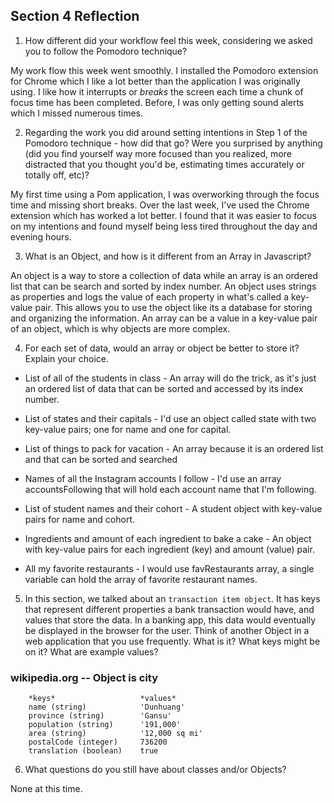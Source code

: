 ## Section 4 Reflection

1. How different did your workflow feel this week, considering we asked you to follow the Pomodoro technique?

My work flow this week went smoothly. I installed the Pomodoro extension for Chrome which
I like a lot better than the application I was originally using. I like how it interrupts
or _breaks_ the screen each time a chunk of focus time has been completed. Before, I was
only getting sound alerts which I missed numerous times.

2. Regarding the work you did around setting intentions in Step 1 of the Pomodoro technique - how did that go? Were you surprised by anything (did you find yourself way more focused than you realized, more distracted that you thought you'd be, estimating times accurately or totally off, etc)?

My first time using a Pom application, I was overworking through the focus time and missing
short breaks. Over the last week, I've used the Chrome extension which has worked a lot better. I found that it was easier to focus on my intentions and found myself being less
tired throughout the day and evening hours.

3. What is an Object, and how is it different from an Array in Javascript?

An object is a way to store a collection of data while an array is an ordered list that can be search and sorted by index number. An object uses strings as properties and logs the value of each property in what's called a key-value pair. This allows you to use the object like its a database for storing and organizing the information. An array can be a value in a key-value pair of an object, which is why objects are more complex.

4. For each set of data, would an array or object be better to store it? Explain your choice.

  * List of all of the students in class - An array will do the trick, as it's just an ordered list of data that can be sorted and accessed by its index number.

  * List of states and their capitals - I'd use an object called state with two key-value pairs; one for name and one for capital.

  * List of things to pack for vacation - An array because it is an ordered list and that can be sorted and searched

  * Names of all the Instagram accounts I follow - I'd use an array accountsFollowing that will hold each account name that I'm following.

  * List of student names and their cohort -  A student object with key-value pairs for name and cohort.

  * Ingredients and amount of each ingredient to bake a cake - An object with key-value pairs for each ingredient (key) and amount (value) pair.

  * All my favorite restaurants - I would use favRestaurants array, a single variable can hold the array of favorite restaurant names.

5. In this section, we talked about an `transaction item object`. It has keys that represent different properties a bank transaction would have, and values that store the data. In a banking app, this data would eventually be displayed in the browser for the user. Think of another Object in a web application that you use frequently. What is it? What keys might be on it? What are example values?

### wikipedia.org     --     Object is city
```
    *keys*                   *values*    
    name (string)            'Dunhuang'
    province (string)        'Gansu'
    population (string)      '191,000'
    area (string)            '12,000 sq mi'
    postalCode (integer)     736200
    translation (boolean)    true
```

6. What questions do you still have about classes and/or Objects?

None at this time.
